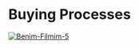 #  Buying Processes
 
<a href="https://www.youtube.com/watch?v=OgcJygRiM_0"><img src="https://media1.tenor.com/images/d2a56ad4c5d4d593ddcaf7dc4450e6d8/tenor.gif" alt="Benim-Filmim-5" border="0"></a>
